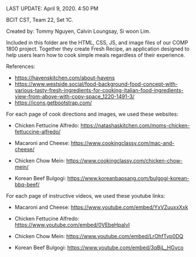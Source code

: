 <!-- COMP 1800 Projects 1 -->
LAST UPDATE: April 9, 2020. 4:50 PM

BCIT CST, Team 22, Set 1C.

Created by: Tommy Nguyen, Calvin Loungsay, Si woon Lim.

Included in this folder are the HTML, CSS, JS, and image files of our COMP 1800 project. Together they create Fresh Recipe, an application designed to help users learn how to cook simple meals regardless of their experience.

References:
- https://havenskitchen.com/about-havens
- https://www.westside.social/food-background-food-concept-with-various-tasty-fresh-ingredients-for-cooking-italian-food-ingredients-view-from-above-with-copy-space_1220-1491-3/
- https://icons.getbootstrap.com/

For each page of cook directions and images, we used these websites:
- Chicken Fettucine Alfredo: https://natashaskitchen.com/moms-chicken-fettuccine-alfredo/

- Macaroni and Cheese: https://www.cookingclassy.com/mac-and-cheese/

- Chicken Chow Mein: https://www.cookingclassy.com/chicken-chow-mein/
    
- Korean Beef Bulgogi: https://www.koreanbapsang.com/bulgogi-korean-bbq-beef/

For each page of instructive videos, we used these youtube links:

- Macaroni and Cheese: https://www.youtube.com/embed/YxVZuuxxXxk

- Chicken Fettucine Alfredo: https://www.youtube.com/embed/0VEbeHpalvI
    
- Chicken Chow Mein: https://www.youtube.com/embed/LrOhfTvp0DQ

- Korean Beef Bulgogi: https://www.youtube.com/embed/3qBjL_HGvco
